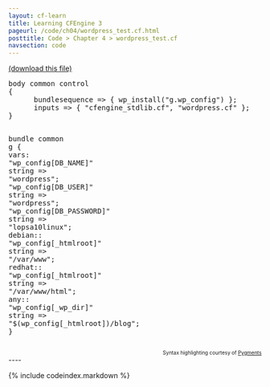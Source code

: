 ```yaml
---
layout: cf-learn
title: Learning CFEngine 3
pageurl: /code/ch04/wordpress_test.cf.html
posttitle: Code > Chapter 4 > wordpress_test.cf
navsection: code
---
```


[(download this file)](https://raw.github.com/zzamboni/cf-learn.info/master/src/ch04/wordpress_test.cf)

<div class="highlight"><pre><span class="k">body</span> <span class="k">common</span> <span class="k">control</span>
<span class="p">{</span>
      <span class="kr">bundlesequence</span> <span class="o">=&gt;</span> <span class="p">{</span> <span class="nf">wp_install</span><span class="p">(</span><span class="s">&quot;g.wp_config&quot;</span><span class="p">)</span> <span class="p">};</span>
      <span class="kr">inputs</span> <span class="o">=&gt;</span> <span class="p">{</span> <span class="s">&quot;cfengine_stdlib.cf&quot;</span><span class="p">,</span> <span class="s">&quot;wordpress.cf&quot;</span> <span class="p">};</span>
<span class="p">}</span>

<span class="k">bundle</span> <span class="k">common</span> <span class="nf">g</span>
<span class="p">{</span>
  <span class="kd">vars</span><span class="p">:</span>
      <span class="p">&quot;</span><span class="nv">wp_config[DB_NAME]</span><span class="p">&quot;</span>      <span class="kt">string</span> <span class="o">=&gt;</span> <span class="s">&quot;wordpress&quot;</span><span class="p">;</span>
      <span class="p">&quot;</span><span class="nv">wp_config[DB_USER]</span><span class="p">&quot;</span>      <span class="kt">string</span> <span class="o">=&gt;</span> <span class="s">&quot;wordpress&quot;</span><span class="p">;</span>
      <span class="p">&quot;</span><span class="nv">wp_config[DB_PASSWORD]</span><span class="p">&quot;</span>  <span class="kt">string</span> <span class="o">=&gt;</span> <span class="s">&quot;lopsa10linux&quot;</span><span class="p">;</span>
    <span class="nc">debian</span><span class="p">::</span>
      <span class="p">&quot;</span><span class="nv">wp_config[_htmlroot]</span><span class="p">&quot;</span>     <span class="kt">string</span> <span class="o">=&gt;</span> <span class="s">&quot;/var/www&quot;</span><span class="p">;</span>
    <span class="nc">redhat</span><span class="p">::</span>
      <span class="p">&quot;</span><span class="nv">wp_config[_htmlroot]</span><span class="p">&quot;</span>     <span class="kt">string</span> <span class="o">=&gt;</span> <span class="s">&quot;/var/www/html&quot;</span><span class="p">;</span>
    <span class="nc">any</span><span class="p">::</span>
      <span class="p">&quot;</span><span class="nv">wp_config[_wp_dir]</span><span class="p">&quot;</span>       <span class="kt">string</span> <span class="o">=&gt;</span> <span class="s">&quot;</span><span class="si">$(wp_config[_htmlroot])</span><span class="s">/blog&quot;</span><span class="p">;</span>
<span class="p">}</span>
</pre></div>

<div align="right"><font size="-2">Syntax highlighting courtesy of <a href="http://blog.zzamboni.org/cfengine3-lexer-for-pygments">Pygments</a></font></div>
----

{% include codeindex.markdown %}
